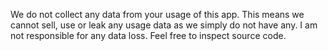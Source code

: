 We do not collect any data from your usage of this app. This means we cannot sell, use or leak any usage data as we simply do not have any. I am not responsible for any data loss. Feel free to inspect source code.
